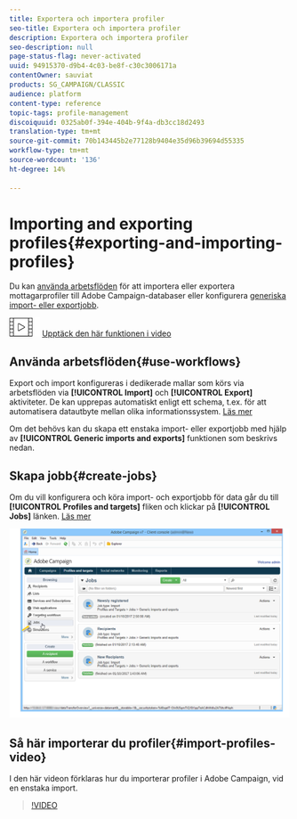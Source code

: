 ```yaml
---
title: Exportera och importera profiler
seo-title: Exportera och importera profiler
description: Exportera och importera profiler
seo-description: null
page-status-flag: never-activated
uuid: 94915370-d9b4-4c03-be8f-c30c3006171a
contentOwner: sauviat
products: SG_CAMPAIGN/CLASSIC
audience: platform
content-type: reference
topic-tags: profile-management
discoiquuid: 0325ab0f-394e-404b-9f4a-db3cc18d2493
translation-type: tm+mt
source-git-commit: 70b143445b2e77128b9404e35d96b39694d55335
workflow-type: tm+mt
source-wordcount: '136'
ht-degree: 14%

---
```



# Importing and exporting profiles{#exporting-and-importing-profiles}

Du kan [använda arbetsflöden](#use-workflows) för att importera eller exportera mottagarprofiler till Adobe Campaign-databaser eller konfigurera [generiska import- eller exportjobb](#create-jobs).

![](assets/do-not-localize/how-to-video.png) [Upptäck den här funktionen i video](#import-profiles-video)

## Använda arbetsflöden{#use-workflows}

Export och import konfigureras i dedikerade mallar som körs via arbetsflöden via **[!UICONTROL Import]** och **[!UICONTROL Export]** aktiviteter. De kan upprepas automatiskt enligt ett schema, t.ex. för att automatisera datautbyte mellan olika informationssystem. [Läs mer](../../workflow/using/importing-data.md#best-practices-when-importing-data)

Om det behövs kan du skapa ett enstaka import- eller exportjobb med hjälp av **[!UICONTROL Generic imports and exports]** funktionen som beskrivs nedan.

## Skapa jobb{#create-jobs}

Om du vill konfigurera och köra import- och exportjobb för data går du till **[!UICONTROL Profiles and targets]** fliken och klickar på **[!UICONTROL Jobs]** länken. [Läs mer](../../platform/using/generic-imports-and-exports.md)

![](assets/s_ncs_user_interface_import_link.png)


## Så här importerar du profiler{#import-profiles-video}

I den här videon förklaras hur du importerar profiler i Adobe Campaign, vid en enstaka import.

>[!VIDEO](https://video.tv.adobe.com/v/25608?quality=12)
